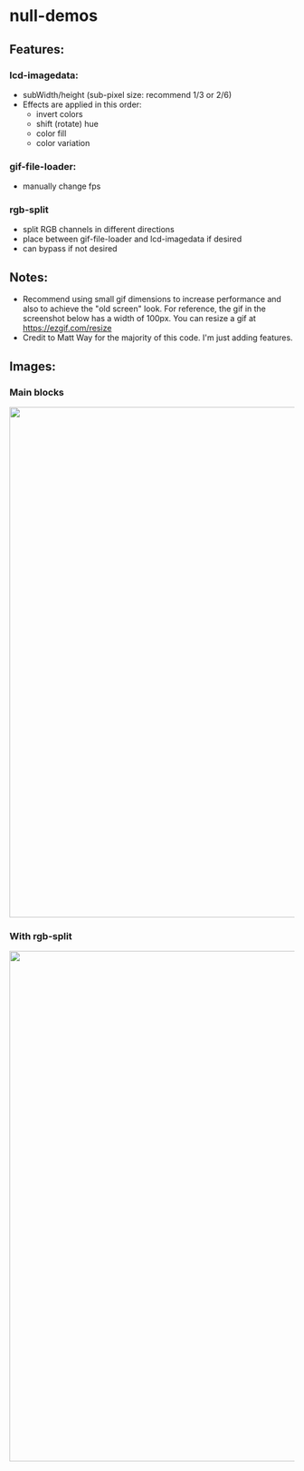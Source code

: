 # null-demos

## Features:

### lcd-imagedata:
- subWidth/height (sub-pixel size: recommend 1/3 or 2/6)
- Effects are applied in this order:
  - invert colors
  - shift (rotate) hue
  - color fill
  - color variation 

### gif-file-loader:
- manually change fps

### rgb-split
- split RGB channels in different directions
- place between gif-file-loader and lcd-imagedata if desired
- can bypass if not desired

## Notes:
- Recommend using small gif dimensions to increase performance and also to achieve the "old screen" look. For reference, the gif in the screenshot below has a width of 100px. You can resize a gif at https://ezgif.com/resize
- Credit to Matt Way for the majority of this code. I'm just adding features.

## Images:

### Main blocks
<img width="900" src="https://user-images.githubusercontent.com/22250686/161350768-ef928d9b-2796-4581-98b6-8ab532ed329c.png">

### With rgb-split
<img width="900" src="https://user-images.githubusercontent.com/22250686/161372532-89fb6c4c-1274-489f-9e8d-b8bedb1fed3b.png">
